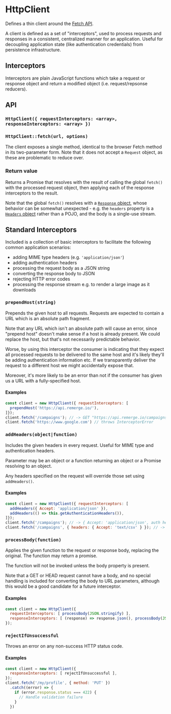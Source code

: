 # HttpClient

Defines a thin client around the [Fetch API](https://developer.mozilla.org/en/docs/Web/API/Fetch_API).

A client is defined as a set of "interceptors", used to process requests and responses in a consistent, centralized manner for an application. Useful for decoupling application state (like authentication credentials) from persistence infrastructure.

## Interceptors

Interceptors are plain JavaScript functions which take a request or response object and return a modified object (i.e. request/repsonse reducers).

## API

### `HttpClient({ requestInterceptors: <array>, responseInterceptors: <array> })`

### `HttpClient::fetch(url, options)`

The client exposes a single method, identical to the browser Fetch method in its two-parameter form. Note that it does not accept a `Request` object, as these are problematic to reduce over.

### Return value

Returns a Promise that resolves with the result of calling the global `fetch()` with the processed request object, then applying each of the response interceptors to the result.

Note that the global `fetch()` resolves with a [`Response` object](https://developer.mozilla.org/en-US/docs/Web/API/Response), whose behavior can be somewhat unexpected - e.g. the `headers` property is a [`Headers` object](https://developer.mozilla.org/en-US/docs/Web/API/Headers) rather than a POJO, and the body is a single-use stream.

## Standard Interceptors

Included is a collection of basic interceptors to facilitate the following common application scenarios:

- adding MIME type headers (e.g. `'application/json'`)
- adding authentication headers
- processing the request body as a JSON string
- converting the response body to JSON
- rejecting HTTP error codes
- processing the response stream e.g. to render a large image as it downloads

### `prependHost(string)`

Prepends the given host to all requests. Requests are expected to contain a URL which is an absolute path fragment.

Note that any URL which isn't an absolute path will cause an error, since "prepend host" doesn't make sense if a host is already present. We could replace the host, but that's not necessarily predictable behavior.

Worse, by using this interceptor the consumer is indicating that they expect all processed requests to be delivered to the same host and it's likely they'll be adding authentication information etc. If we transparently deliver the request to a different host we might accidentally expose that.

Moreover, it's more likely to be an error than not if the consumer has given us a URL with a fully-specified host.

#### Examples

```js
const client = new HttpClient({ requestInterceptors: [
  prependHost('https://api.remerge.io/'),
]});
client.fetch('/campaigns'); // -> GET "https://api.remerge.io/campaigns"
client.fetch('https://www.google.com') // throws InterceptorError
```

### `addHeaders(object|function)`

Includes the given headers in every request. Useful for MIME type and authentication headers.

Parameter may be an object or a function returning an object or a Promise resolving to an object.

Any headers specified on the request will override those set using `addHeaders()`.

#### Examples

```js
const client = new HttpClient({ requestInterceptors: [
  addHeaders({ Accept: 'application/json' }),
  addHeaders(() => this.getAuthenticationHeaders()),
]});
client.fetch('/campaigns'); // -> { Accept: 'application/json', auth headers... }
client.fetch('/campaigns', { headers: { Accept: 'text/csv' } }); // -> { Accept: 'text/csv' }
```

### `processBody(function)`

Applies the given function to the request or response body, replacing the original. The function may return a promise.

The function will not be invoked unless the body property is present.

Note that a GET or HEAD request cannot have a body, and no special handling is included for converting the body to URL parameters, although this would be a good candidate for a future interceptor.

#### Examples

```js
const client = new HttpClient({
  requestInterceptors: [ processBody(JSON.stringify) ],
  responseInterceptors: [ (response) => response.json(), processBody(JSON.parse) ],
});
```

### `rejectIfUnsuccessful`

Throws an error on any non-success HTTP status code.

#### Examples

```js
const client = new HttpClient({
  responseInterceptors: [ rejectIfUnsuccessful ],
});
client.fetch('/my/profile', { method: 'PUT' })
  .catch((error) => {
    if (error.response.status === 422) {
      // Handle validation failure
    }
  })
```
